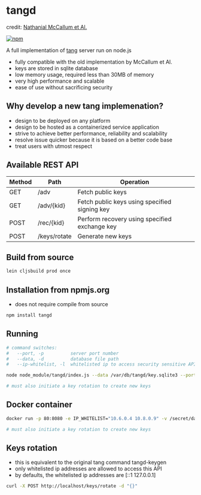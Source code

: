 # tangd

credit: [Nathanial McCallum et Al.](mailto:npmccallum@redhat.com)

[![npm](https://img.shields.io/npm/v/tangd.svg)](https://www.npmjs.com/package/tangd)

A full implementation of [tang](https://github.com/latchset/tang) server run on node.js

* fully compatible with the old implementation by McCallum et Al.
* keys are stored in sqlite database
* low memory usage, required less than 30MB of memory
* very high performance and scalable
* ease of use without sacrificing security

## Why develop a new tang implemenation?

* design to be deployed on any platform
* design to be hosted as a containerized service application
* strive to achieve better performance, reliability and scalability
* resolve issue quicker because it is based on a better code base
* treat users with utmost respect

## Available REST API

| Method | Path	        | Operation                                     |
|--------|--------------|-----------------------------------------------|
| GET	 | /adv	        | Fetch public keys                             |
| GET	 | /adv/{kid}   | Fetch public keys using specified signing key |
| POST	 | /rec/{kid}   | Perform recovery using specified exchange key |
| POST   | /keys/rotate | Generate new keys                             |

## Build from source

```sh
lein cljsbuild prod once
```

## Installation from npmjs.org
* does not require compile from source

```sh
npm install tangd
```

## Running

```sh
# command switches:
#   --port, -p          server port number
#   --data, -d          database file path
#   --ip-whitelist, -l  whitelisted ip to access security sensitive API

node node_module/tangd/index.js --data /var/db/tangd/key.sqlite3 --port 8080 --ip-whitelist "10.6.0.4 10.8.0.9"

# must also initiate a key rotation to create new keys
```

## Docker container

```sh
docker run -p 80:8080 -e IP_WHITELIST="10.6.0.4 10.8.0.9" -v /secret/data:/var/db/tangd cloggo/tangd:latest

# must also initiate a key rotation to create new keys 
```

## Keys rotation

* this is equivalent to the original tang command tangd-keygen
* only whitelisted ip addresses are allowed to access this API
* by defaults, the whitelisted ip addresses are [::1 127.0.0.1]

```sh
curl -X POST http://localhost/keys/rotate -d "{}"
```
